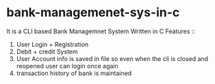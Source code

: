 # bank-managemenet-sys-in-c


It is a CLI based Bank Managemnet System
Written in C
Features :: 
  1. User Login + Registration
  2. Debit + credit System
  3. User Account info is saved in file so even when the cli is closed and reopened user can login once again
  4. transaction history of bank is maintained
